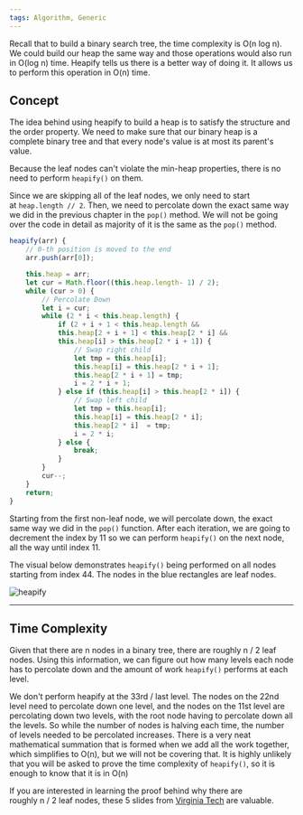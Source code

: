 ```yaml
---
tags: Algorithm, Generic
---
```

Recall that to build a binary search tree, the time complexity is O(n log n). We could build our heap the same way and those operations would also run in O(log n) time. Heapify tells us there is a better way of doing it. It allows us to perform this operation in O(n) time.

## Concept

The idea behind using heapify to build a heap is to satisfy the structure and the order property. We need to make sure that our binary heap is a complete binary tree and that every node's value is at most its parent's value.

Because the leaf nodes can't violate the min-heap properties, there is no need to perform `heapify()` on them.

Since we are skipping all of the leaf nodes, we only need to start at `heap.length // 2`. Then, we need to percolate down the exact same way we did in the previous chapter in the `pop()` method. We will not be going over the code in detail as majority of it is the same as the `pop()` method.

```javascript
heapify(arr) {
    // 0-th position is moved to the end
    arr.push(arr[0]);

    this.heap = arr;
    let cur = Math.floor((this.heap.length- 1) / 2);
    while (cur > 0) {
        // Percolate Down
        let i = cur;
        while (2 * i < this.heap.length) {
            if (2 + i + 1 < this.heap.length &&
            this.heap[2 + i + 1] < this.heap[2 * i] &&
            this.heap[i] > this.heap[2 * i + 1]) {
                // Swap right child
                let tmp = this.heap[i];
                this.heap[i] = this.heap[2 * i + 1];
                this.heap[2 * i + 1] = tmp;
                i = 2 * i + 1;
            } else if (this.heap[i] > this.heap[2 * i]) {
                // Swap left child
                let tmp = this.heap[i];
                this.heap[i] = this.heap[2 * i];
                this.heap[2 * i]  = tmp;
                i = 2 * i;
            } else {
                break;
            }
        }
        cur--;
    }
    return;
}
```

Starting from the first non-leaf node, we will percolate down, the exact same way we did in the `pop()` function. After each iteration, we are going to decrement the index by 11 so we can perform `heapify()` on the next node, all the way until index 11.

The visual below demonstrates `heapify()` being performed on all nodes starting from index 44. The nodes in the blue rectangles are leaf nodes.

![heapify](https://imagedelivery.net/CLfkmk9Wzy8_9HRyug4EVA/ef4e44b2-100b-4f72-b18d-e244ad759500/sharpen=1)

---

## Time Complexity

Given that there are n nodes in a binary tree, there are roughly n / 2 leaf nodes. Using this information, we can figure out how many levels each node has to percolate down and the amount of work `heapify()` performs at each level.

We don't perform heapify at the 33rd / last level. The nodes on the 22nd level need to percolate down one level, and the nodes on the 11st level are percolating down two levels, with the root node having to percolate down all the levels. So while the number of nodes is halving each time, the number of levels needed to be percolated increases. There is a very neat mathematical summation that is formed when we add all the work together, which simplifies to O(n), but we will not be covering that. It is highly unlikely that you will be asked to prove the time complexity of `heapify()`, so it is enough to know that it is in O(n)

If you are interested in learning the proof behind why there are roughly n / 2 leaf nodes, these 5 slides from [Virginia Tech](https://courses.cs.vt.edu/~cs3114/Fall09/wmcquain/Notes/T03a.BinaryTreeTheorems.pdf) are valuable.